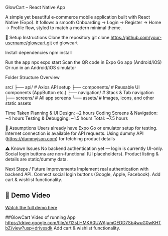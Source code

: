 GlowCart – React Native App

A simple yet beautiful e-commerce mobile application built with React Native (Expo).
It follows a smooth Onboarding → Login → Register → Home → Profile flow, styled to match a modern minimal theme.

🚀 Setup Instructions
Clone the repository
git clone https://github.com/your-username/glowcart.git
cd glowcart

Install dependencies
npm install

Run the app
npx expo start
Scan the QR code in Expo Go app (Android/iOS)
Or run in an Android/iOS simulator


Folder Structure Overview

src/
├── api/            # Axios API setup
├── components/     # Reusable UI components (AppButton etc.)
├── navigation/     # Stack & Tab navigation
├── screens/        # All app screens
└── assets/         # Images, icons, and other static assets

Time Taken
Planning & UI Design: ~2 hours
Coding Screens & Navigation: ~4 hours
Testing & Debugging: ~1.5 hours
Total: ~7.5 hours


📌 Assumptions
Users already have Expo Go or emulator setup for testing.
Internet connection is available for API requests.
Using dummy API (https://dummyjson.com) for fetching product details


⚠ Known Issues
No backend authentication yet — login is currently UI-only.
Social login buttons are non-functional (UI placeholders).
Product listing & details are static/dummy data.


Next Steps / Future Improvements
Implement real authentication with backend API.
Connect social login buttons (Google, Apple, Facebook).
Add cart & wishlist functionality.



## 🎥 Demo Video
[Watch the full demo here](https://www.loom.com/share/75270a6e4117468fb18aefd94a4fed74?sid=208192d0-8036-43f6-ae07-63ee2eaaf005)


##GlowCart Video of running App
https://drive.google.com/file/d/12sLHMKA0UWAjumOEDD7Sb4wuG0wKHTbZ/view?usp=drivesdk
Add cart & wishlist functionality.
